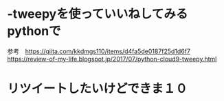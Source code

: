 # -tweepyを使っていいねしてみる　pythonで
参考　https://qiita.com/kkdmgs110/items/d4fa5de0187f25d1d6f7
https://review-of-my-life.blogspot.jp/2017/07/python-cloud9-tweepy.html
# リツイートしたいけどできま１０
